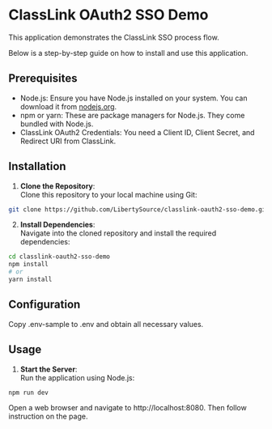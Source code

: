 # ClassLink OAuth2 SSO Demo

This application demonstrates the ClassLink SSO process flow.  

Below is a step-by-step guide on how to install and use this application.

## Prerequisites

- Node.js: Ensure you have Node.js installed on your system. You can download it from [nodejs.org](nodejs.org).
- npm or yarn: These are package managers for Node.js. They come bundled with Node.js.
- ClassLink OAuth2 Credentials: You need a Client ID, Client Secret, and Redirect URI from ClassLink.

## Installation

1) **Clone the Repository**: \
    Clone this repository to your local machine using Git:

``` bash
git clone https://github.com/LibertySource/classlink-oauth2-sso-demo.git 
```

2) **Install Dependencies**: \
Navigate into the cloned repository and install the required dependencies:

``` bash
cd classlink-oauth2-sso-demo
npm install
# or
yarn install
```

## Configuration

Copy .env-sample to .env and obtain all necessary values.

## Usage

1) **Start the Server**: \
    Run the application using Node.js:

```bash
npm run dev
```

Open a web browser and navigate to http://localhost:8080.  Then follow instruction on the page.